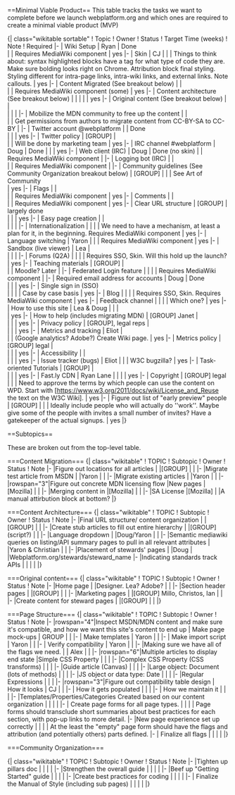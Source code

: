 ==Minimal Viable Product==
This table tracks the tasks we want to complete before we launch webplatform.org and which ones are required to create a minimal viable product (MVP) 

{| class="wikitable sortable"
! Topic
! Owner
! Status
! Target Time (weeks)
! Note
! Required 
|-
| Wiki Setup
| Ryan
| Done                                         
| 
| Requires MediaWiki component
| yes
|-
| Skin
| CJ
| 
| 
| Things to think about: syntax highlighted blocks have a tag for what type of code they are. Make sure bolding looks right on Chrome. Attribution block final styling. Styling different for intra-page links, intra-wiki links, and external links. Note callouts.
| yes
|-
| Content Migrated (See breakout below)
| 
| 	
| 
| Requires MediaWiki component (some) 
| yes
|-
| Content architecture (See breakout below)
|
|
|
|
| yes
|-
| Original content (See breakout below)
| 
| 	
| 
| 
|
|-
| Mobilize the MDN community to free up the content
| 
| 	
| 
| Get permissions from authors to migrate content from CC-BY-SA to CC-BY
|
|-
| Twitter account @webplatform
| 
| Done	
| 
| 
| yes
|-
| Twitter policy 
| [GROUP]
| 	
| 
| Will be done by marketing team
| yes
|-
| IRC channel #webplatform
| Doug
| Done
| 
| 
| yes
|-
| Web client (IRC)
| Doug 
| Done (no skin)
| 
| Requires MediaWiki component
| 
|-
| Logging bot (IRC)
| 
| 	
| 
| Requires MediaWiki component
| 
|-
| Community guidelines (See Community Organization breakout below)
| [GROUP]
| 
| 
| See Art of Community	
| yes
|-
| Flags
| 
| 	
| 
| Requires MediaWiki component
| yes
|-
| Comments
| 
| 	
| 
| Requires MediaWiki component
| yes
|-
| Clear URL structure
| [GROUP]
| largely done	
| 
| 
| yes
|-
| Easy page creation
| 
| 	
| 
| 
| 
|-
| Internationalization
| 
| 
| 
| We need to have a mechanism, at least a plan for it, in the beginning. Requires MediaWiki component
| yes
|-
| Language switching
| Yaron
| 
| 
| Requires MediaWiki component
| yes
|-
| Sandbox (live viewer)
| Lea
| 	
| 
| 
| 
|-
| Forums (Q2A)
| 
| 
| 
| Requires SSO, Skin. Will this hold up the launch? 
| yes
|-
| Teaching materials
| [GROUP]
| 	
| 
| Moodle? Later
| 
|-
| Federated Login feature
| 
| 
| 
| Requires MediaWiki component
| 
|-
| Required email address for accounts
| Doug
| Done	
| 
| 
| yes
|-
| Single sign in (SSO)	
| 
| 
| 
| Case by case basis
| yes
|-
| Blog
| 
| 
| 
| Requires SSO, Skin. Requires MediaWiki component
| yes
|-
| Feedback channel
| 
|
| 
| Which one?
| yes
|-
| How to use this site
| Lea & Doug
| 
| 
| 	
| yes
|-
| How to help (includes migrating MDN)
| [GROUP] Janet
| 	
| 
| 
| yes
|-
| Privacy policy
| [GROUP], legal reps
| 	
| 
| 
| yes
|-
| Metrics and tracking 
| Eliot
| 	
| 
| (Google analytics? Adobe?) Create Wiki page.
| yes
|-
| Metrics policy
| [GROUP] legal
| 	
| 
| 
| yes
|-
| Accessibility
| 
| 	
| 
| 
| yes
|-
| Issue tracker (bugs)
| Eliot
| 
| 
| W3C bugzilla?
| yes
|-
| Task-oriented Tutorials
| [GROUP]
| 	
| 
| 
| yes
|-
| Fast.ly CDN
| Ryan Lane	
| 
| 
| 
| yes
|-
| Copyright
| [GROUP] legal	
| 
| 
| Need to approve the terms by which people can use the content on WPD. Start with [https://www.w3.org/2011/docs/wiki/License_and_Reuse the text on the W3C Wiki].
| yes
|-
| Figure out list of "early preview" people
| [GROUP]
|
|
| Ideally include people who will actually do ''work''. Maybe give some of the people with invites a small number of invites? Have a gatekeeper of the actual signups.
| yes
|}

==Subtopics==

These are broken out from the top-level table.




===Content Migration===
{| class="wikitable"
! TOPIC
! Subtopic
! Owner
! Status
! Note
|-
|Figure out locations for all articles
|
|[GROUP]
|
|
|-
|Migrate test article from MSDN
|
|Yaron
|
|
|-
|Migrate existing articles
|
|Yaron
|
|
|-
|rowspan="3"|Figure out concrete MDN licensing flow
|New pages
|[Mozilla]
|
|
|-
|Merging content in
|[Mozilla]
|
|
|-
|SA License
|[Mozilla]
|
|A manual attirbution block at bottom?
|}

===Content Architecture===
{| class="wikitable"
! TOPIC
! Subtopic
! Owner
! Status
! Note
|-
|Final URL structure/ content organization
|
|[GROUP]
|
|
|-
|Create stub articles to fill out entire hierarchy
|
|[GROUP] (script?)
|
|
|-
|Language dropdown
|
|Doug/Yaron
|
|
|-
|Semantic mediawiki queries on listing/API summary pages to pull in all relevant attributes
|
|Yaron & Christian
|
|
|-
|Placement of stewards' pages
|
|Doug
|
|Webplatform.org/stewards/steward_name
|-
|Indicating standards track APIs
|
|
|
|
|}

===Original content===
{| class="wikitable"
! TOPIC
! Subtopic
! Owner
! Status
! Note
|-
|Home page
|
|Designer. Lea? Adobe?
|
|
|-
|Section header pages
|
|[GROUP]
|
|
|-
|Marketing pages
|
|[GROUP] Millo, Christos, Ian
|
|
|-
|Create content for steward pages
|
|[GROUP]
|
|
|}



===Page Structure===
{| class="wikitable"
! TOPIC
! Subtopic
! Owner
! Status
! Note
|-
|rowspan="4"|Inspect MSDN/MDN content and make sure it's compatible, and how we want this site's content to end up
| Make page mock-ups
| GROUP
|
| 
|-
| Make templates
| Yaron
|
| 
|-
| Make import script
| Yaron
|
| 
|-
| Verify compatibility
| Yaron
|
| 
|-
|Making sure we have all of the flags we need.
|
| Alex
|
|
|-
|rowspan="6"|Multiple articles to display end state
|Simple CSS Property
|
|
|
|-
|Complex CSS Property (CSS transforms)
|
|
|
|-
|Guide article (Canvas)
|
|
|
|-
|Large object: Document (lots of methods)
|
|
|
|-
|JS object or data type: Date
|
|
|
|-
|Regular Expressions
|
|
|
|-
|rowspan="3"|Figure out compatibility table design
| How it looks
| CJ 
|
| 
|-
| How it gets populated
| 
|
| 
|-
| How we maintain it
| 
|
| 
|-
|Templates/Properties/Categories Created based on our content organization
|
|
|
| 
|-
| Create page forms for all page types.
|
|
|
| Page forms should transclude short summaries about best practices for each section, with pop-up links to more detail.
|-
|New page experience set up correctly
|
|
|
| At the least the "empty" page form should have the flags and attribution (and potentially others) parts defined.
|-
| Finalize all flags
|
|
|
|
|}

===Community Organization===



{| class="wikitable"
! TOPIC
! Subtopic
! Owner
! Status
! Note
|-
|Tighten up pillars doc
|
|
|
|
|-
|Strengthen the overall guide
|
|
|
|
|-
|Beef up "Getting Started" guide
|
|
|
|
|-
|Create best practices for coding
|
|
|
|
|-
| Finalize the Manual of Style (including sub pages)
|
|
|
|
|}